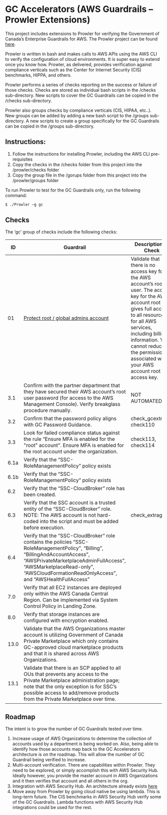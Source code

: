 # GC Accelerators (AWS Guardrails – Prowler Extensions)

This project includes extensions to Prowler for verifying the Government of Canada’s Enterprise Guardrails for AWS. The Prowler project can be found [here](https://github.com/toniblyx/prowler).

Prowler is written in bash and makes calls to AWS APIs using the AWS CLI to verify the configuration of cloud environments. It is super easy to extend once you know how. Prowler, as delivered, provides verification against compliance verticals such as the Center for Internet Security (CIS) benchmarks, HIPPA, and others. 

Prowler performs a series of checks reporting on the success or failure of those checks. Checks are stored as individual bash scripts in the /checks sub-directory. New scripts to cover the GC Guardrails can be copied in the /checks sub-directory. 

Prowler also groups checks by compliance verticals (CIS, HIPAA, etc..). New groups can be added by adding a new bash script to the /groups sub-directory. A new scripts to create a group specifically for the GC Guardrails can be copied in the /groups sub-directory. 

## Instructions:
1. Follow the instructions for installing Prowler, including the AWS CLI pre-requisites
2. Copy the checks in the /checks folder from this project into the /prowler/checks folder
3. Copy the group file in the /gorups folder from this project into the /prowler/groups folder

To run Prowler to test for the GC Guardrails only, run the following command:


```sh
$ ./Prowler –g gc
```

## Checks
The ‘gc’ group of checks include the following checks:

| ID | Guardrail | Description of Check | File |
| ------ | ------ | ------ | ------ |
| 01 | [Protect root / global admins account](EN/01_Protect-Root-Account.md) | Validate that there is no access key for the AWS account’s root user. The access key for the AWS account root user gives full access to all resources for all AWS services, including billing information. You cannot reduce the permissions associated with your AWS account root user access key.  | check112  |
| 3.1 | Confirm with the partner department that they have secured their AWS account’s root user password (for access to the AWS Management Console). Verify breakglass procedure manually. | NOT AUTOMATED |
| 3.2 | Confirm that the password policy aligns with GC Password Guidance. |  check_gcextra32, check110 |
| 3.3 | Look for failed compliance status against the rule “Ensure MFA is enabled for the "root" account”.  Ensure MFA is enabled for the root account under the organization.  | check113, check114 |
| 6.1a | Verify that the “SSC-RoleManagementPolicy” policy exists |  |
| 6.1b | Verify that the “SSC-RoleManagementPolicy” policy exists |  |
| 6.2 | Verify that the “SSC-CloudBroker” role has been created. |  |
| 6.3 | Verify that the SSC account is a trusted entity of the “SSC-CloudBroker” role. NOTE: The AWS account is not hard-coded into the script and must be added before execution. | check_extragc63 |
| 6.4 | Verify that the “SSC-CloudBroker” role contains the policies “SSC-RoleManagementPolicy”, “Billing”, “BillingAndAccountAccess”, “AWSPrivateMarketplaceAdminFullAccess”, “AWSMarketplaceRead-only”, “AWSCloudFormationReadOnlyAccess”, and “AWSHealthFullAccess” |  |
| 7.0 | Verify that all EC2 instances are deployed only within the AWS Canada Central Region. Can be implemented via System Control Policy in Landing Zone.  |  |
| 8.0 | Verify that storage instances are configured with encryption enabled. |  |
| 13.0 | Validate that the AWS Organizations master account is utilizing Government of Canada Private Marketplace which only contains GC-approved cloud marketplace products and that it is shared across AWS Organizations.  |  |
| 13.1 | Validate that there is an SCP applied to all OUs that prevents any access to the Private Marketplace administration page; note that the only exception is for SSC’s possible access to add/remove products from the Private Marketplace over time. |  |


## Roadmap
The intent is to grow the number of GC Guardrails tested over time. 
1.	Increase usage of AWS Organizations to determine the collection of accounts used by a department is being worked on. Also, being able to identify how those accounts map back to the GC Accelerators architecture is on the roadmap. This will allow the number of GC Guardrail being verified to increase.
2.	Multi-account verification. There are capabilities within Prowler. They need to be explored, or simply accomplish this with AWS Security Hub. Ideally however, you provide the master account in AWS Organizations and it then verifies that account and all others in the org.
3.	Integration with AWS Security Hub. An architecture already exists [here](https://aws.amazon.com/blogs/security/use-aws-fargate-prowler-send-security-configuration-findings-about-aws-services-security-hub/)
4.	Move away from Prowler by going cloud native be using lambda. This is long-term future. The CIS benchmarks in AWS Security Hub verify some of the GC Guardrails. Lambda functions with AWS Security Hub integrations could be used for the rest.
